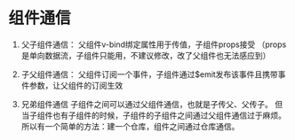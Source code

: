 # 组件通信
1. 父子组件通信：
父组件v-bind绑定属性用于传值，子组件props接受
（props是单向数据流，子组件只能用，不建议修改，改了父组件也无法感应到）

2. 子父组件通信：
父组件订阅一个事件，子组件通过$emit发布该事件且携带事件参数，让父组件的订阅生效

3. 兄弟组件通信
子组件之间可以通过父组件通信，也就是子传父、父传子。
但当子组件也有子组件的时候，子组件的子组件之间通过父组件通信过于麻烦。
所以有一个简单的方法：建一个仓库，组件之间通过仓库通信。